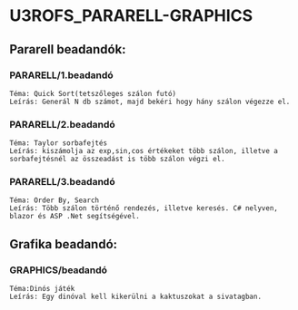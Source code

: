 # U3ROFS_PARARELL-GRAPHICS

## Pararell beadandók:

### PARARELL/1.beadandó

    Téma: Quick Sort(tetszőleges szálon futó)
    Leírás: Generál N db számot, majd bekéri hogy hány szálon végezze el.

### PARARELL/2.beadandó

    Téma: Taylor sorbafejtés
    Leírás: kiszámolja az exp,sin,cos értékeket több szálon, illetve a sorbafejtésnél az összeadást is több szálon végzi el.

### PARARELL/3.beadandó

    Téma: Order By, Search
    Leírás: Több szálon történő rendezés, illetve keresés. C# nelyven, blazor és ASP .Net segítségével.

## Grafika beadandó:

### GRAPHICS/beadandó

    Téma:Dinós játék
    Leírás: Egy dinóval kell kikerülni a kaktuszokat a sivatagban.
